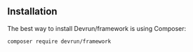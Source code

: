 ## Installation

The best way to install Devrun/framework is using Composer:

```sh
composer require devrun/framework
```
